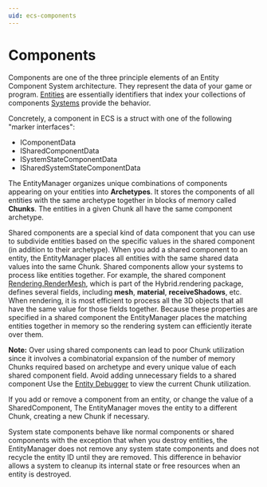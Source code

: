 ```yaml
---
uid: ecs-components
---
```

# Components

<!--
> Synopsis:componentsin detail
> What a componenti s...
> How components are managed
> General approaches for accessing components> ComponentData struct
> SharedComponentData struct
> SystemStateComponent and SystemStateSharedComponent
> BufferComponent
> ChunkComponent
> Prefab and Disabled IComponentData
> EntityQuery and filtering
-->

Components are one of the three principle elements of an Entity Component System architecture. They represent the data of your game or program. [Entities](ecs_entities.md) are essentially identifiers that index your collections of components [Systems](ecs_systems.md) provide the behavior. 

Concretely, a component in ECS is a struct with one of the following "marker interfaces":

* IComponentData
* ISharedComponentData
* ISystemStateComponentData
* ISharedSystemStateComponentData

The EntityManager organizes unique combinations of components appearing on your entities into **Archetypes**. It stores the components of all entities with the same archetype together in blocks of memory called **Chunks**. The entities in a given Chunk all have the same component archetype.

Shared components are a special kind of data component that you can use to subdivide entities based on the specific values in the shared component (in addition to their archetype). When you add a shared component to an entity, the EntityManager places all entities with the same shared data values into the same Chunk. Shared components allow your systems to process like entities  together. For example, the shared component [Rendering.RenderMesh](link), which is part of the Hybrid.rendering package, defines several fields, including **mesh**, **material**, **receiveShadows**, etc. When rendering, it is most efficient to process all the 3D objects that all have the same value for those fields together. Because these properties are specified in a shared component the EntityManager places the matching entities together in memory so the rendering system can efficiently iterate over them. 

**Note:** Over using shared components can lead to poor Chunk utilization since it involves a combinatorial expansion of the number of memory Chunks required based on archetype and every unique value of each shared component field. Avoid adding unnecessary fields to a shared component Use the [Entity Debugger](ecs_debugging.md) to view the current Chunk utilization.
 
If you add or remove a component from an entity, or change the value of a SharedComponent, The EntityManager moves the entity to a different Chunk, creating a new Chunk if necessary.

System state components behave like normal components or shared components with the exception that when you destroy entities, the EntityManager does not remove any system state components and does not recycle the entity ID until they are removed. This difference in behavior allows a system to cleanup its internal state or free resources when an entity is destroyed.

